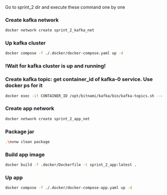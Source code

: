 Go to sprint_2 dir and execute these command one by one

### Create kafka network
```bash
docker network create sprint_2_kafka_net
```

### Up kafka cluster
```bash
docker compose -f ./.docker/docker-compose.yaml up -d
```

### !Wait for kafka cluster is up and running!

### Create kafka topic: get container_id of kafka-0 service. Use docker ps for it
```bash
docker exec -it CONTAINER_ID /opt/bitnami/kafka/bin/kafka-topics.sh --create --topic trx_statuses --bootstrap-server kafka-0:9092 --partitions 3 --replication-factor 2
```

### Create app network
```bash
docker network create sprint_2_app_net
```

### Package jar
```bash
.\mvnw clean package
```

### Build app image
```bash
docker build -f .docker/Dockerfile -t sprint_2_app:latest .
```

### Up app
```bash
docker compose -f ./.docker/docker-compose-app.yaml up -d
```